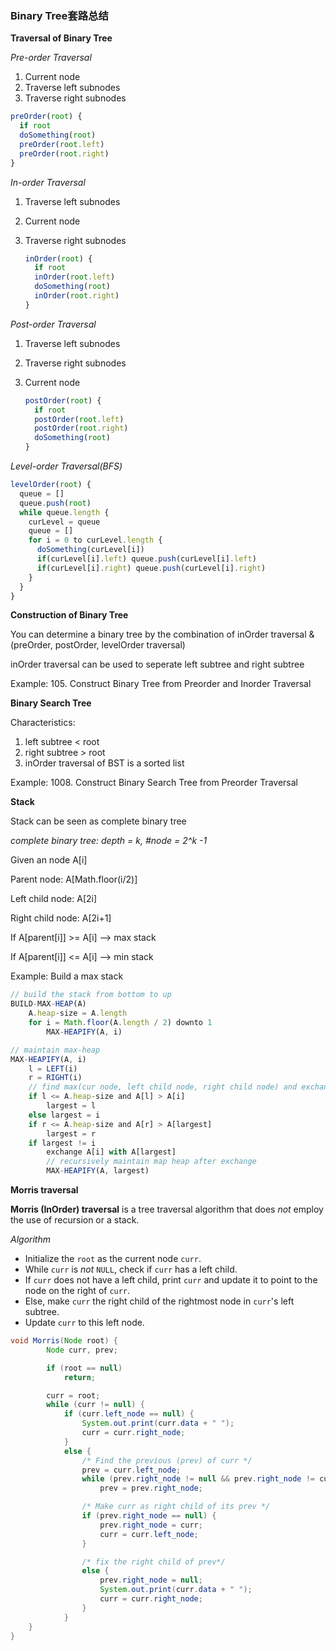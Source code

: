 <h3>Binary Tree套路总结</h3>

<strong>Traversal of Binary Tree</strong>

<em>Pre-order Traversal</em>

1. Current node
2. Traverse left subnodes
3. Traverse right subnodes

```javascript
preOrder(root) {
  if root
  doSomething(root)
  preOrder(root.left)
  preOrder(root.right)
}
```
<em>In-order Traversal</em>

1. Traverse left subnodes

2. Current node

3. Traverse right subnodes

   ```javascript
   inOrder(root) {
     if root
     inOrder(root.left)
     doSomething(root)
     inOrder(root.right)
   }
   ```

<em>Post-order Traversal</em>

1. Traverse left subnodes

2. Traverse right subnodes

3. Current node

   ```javascript
   postOrder(root) {
     if root
     postOrder(root.left)
     postOrder(root.right)
     doSomething(root)
   }
   ```

<em>Level-order Traversal(BFS)</em>

```javascript
levelOrder(root) {
  queue = []
  queue.push(root)
  while queue.length {
    curLevel = queue
    queue = []
    for i = 0 to curLevel.length {
      doSomething(curLevel[i])
      if(curLevel[i].left) queue.push(curLevel[i].left)
      if(curLevel[i].right) queue.push(curLevel[i].right)
    }
  }
}
```



<strong>Construction of Binary Tree</strong>

You can determine a binary tree by the combination of inOrder traversal & (preOrder, postOrder, levelOrder traversal)

inOrder traversal can be used to seperate left subtree and right subtree

Example: 105. Construct Binary Tree from Preorder and Inorder Traversal



<strong>Binary Search Tree</strong>

Characteristics:

1. left subtree < root
2. right subtree > root
3. inOrder traversal of BST is a sorted list

Example: 1008. Construct Binary Search Tree from Preorder Traversal



<strong>Stack</strong>

Stack can be seen as complete binary tree

<em>complete binary tree: depth = k, #node = 2^k -1</em>

Given an node A[i]

Parent node: A[Math.floor(i/2)]

Left child node: A[2i]

Right child node: A[2i+1]

If A[parent[i]] >= A[i] --> max stack

If A[parent[i]] <= A[i] --> min stack

Example: Build a max stack

```javascript
// build the stack from bottom to up
BUILD-MAX-HEAP(A)
	A.heap-size = A.length
	for i = Math.floor(A.length / 2) downto 1
		MAX-HEAPIFY(A, i)

// maintain max-heap
MAX-HEAPIFY(A, i)
	l = LEFT(i)
	r = RIGHT(i)
	// find max(cur node, left child node, right child node) and exchange
	if l <= A.heap-size and A[l] > A[i]
		largest = l
	else largest = i
	if r <= A.heap-size and A[r] > A[largest]
		largest = r
	if largest != i 
		exchange A[i] with A[largest]
		// recursively maintain map heap after exchange
		MAX-HEAPIFY(A, largest)
```



<strong>Morris traversal</strong>

**Morris (InOrder) traversal** is a tree traversal algorithm that does *not* employ the use of recursion or a stack. 

<em>Algorithm</em>

- Initialize the `root` as the current node `curr`.
- While `curr` is *not* `NULL`, check if `curr` has a left child.
- If `curr` does not have a left child, print `curr` and update it to point to the node on the right of `curr`.
- Else, make `curr` the right child of the rightmost node in `curr`'s left subtree.
- Update `curr` to this left node.

```java
void Morris(Node root) { 
		Node curr, prev; 

		if (root == null) 
			return; 

		curr = root; 
		while (curr != null) { 
			if (curr.left_node == null) { 
				System.out.print(curr.data + " "); 
				curr = curr.right_node; 
			} 
			else { 
				/* Find the previous (prev) of curr */
				prev = curr.left_node; 
				while (prev.right_node != null && prev.right_node != curr) 
					prev = prev.right_node; 

				/* Make curr as right child of its prev */
				if (prev.right_node == null) { 
					prev.right_node = curr; 
					curr = curr.left_node; 
				} 

				/* fix the right child of prev*/
				else { 
					prev.right_node = null; 
					System.out.print(curr.data + " "); 
					curr = curr.right_node; 
				} 
			} 
    }
}
```











